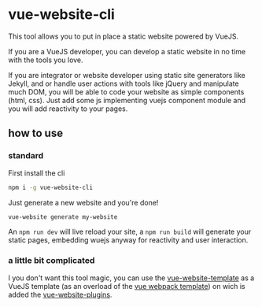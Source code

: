 # vue-website-cli

This tool allows you to put in place a static website powered by VueJS. 

If you are a VueJS developer, you can develop a static website in no time with the tools you love.

If you are integrator or website developer using static site generators like Jekyll, and or handle user actions with tools like jQuery and manipulate much DOM, you will be able to code your website as simple components (html, css). Just add some js implementing vuejs component module and you will add reactivity to your pages.

## how to use

### standard

First install the cli

```bash
npm i -g vue-website-cli
```

Just generate a new website and you're done!

```bash
vue-website generate my-website
```

An `npm run dev` will live reload your site, a `npm run build` will generate your static pages, embedding wuejs anyway for reactivity and user interaction.

### a little bit complicated

I you don't want this tool magic, you can use the [vue-website-template](https://github.com/code-forefront/vue-website-template) as a VueJS template (as an overload of the [vue webpack template](https://github.com/vuejs-templates/webpack)) on wich is added the [vue-website-plugins](https://github.com/code-forefront/vue-website-plugins).
